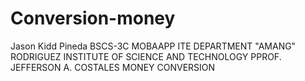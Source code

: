# Conversion-money
Jason Kidd Pineda
BSCS-3C
MOBAAPP
ITE DEPARTMENT
"AMANG" RODRIGUEZ INSTITUTE OF SCIENCE AND TECHNOLOGY
PPROF. JEFFERSON A. COSTALES 
MONEY CONVERSION 
